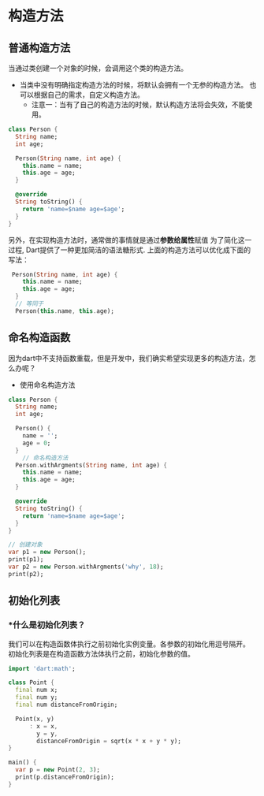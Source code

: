 # 构造方法 
## 普通构造方法
当通过类创建一个对象的时候，会调用这个类的构造方法。
* 当类中没有明确指定构造方法的时候，将默认会拥有一个无参的构造方法。
也可以根据自己的需求，自定义构造方法。
    * 注意一：当有了自己的构造方法的时候，默认构造方法将会失效，不能使用。

```dart
class Person {
  String name;
  int age;

  Person(String name, int age) {
    this.name = name;
    this.age = age;
  }

  @override
  String toString() {
    return 'name=$name age=$age';
  }
}
```
另外，在实现构造方法时，通常做的事情就是通过**参数给属性**赋值
为了简化这一过程, Dart提供了一种更加简洁的语法糖形式.
上面的构造方法可以优化成下面的写法：
```dart
 Person(String name, int age) {
    this.name = name;
    this.age = age;
  }
  // 等同于
  Person(this.name, this.age);
  ```
## 命名构造函数
因为dart中不支持函数重载，但是开发中，我们确实希望实现更多的构造方法，怎么办呢？
* 使用命名构造方法

```dart
class Person {
  String name;
  int age;

  Person() {
    name = '';
    age = 0;
  }
	// 命名构造方法
  Person.withArgments(String name, int age) {
    this.name = name;
    this.age = age;
  }

  @override
  String toString() {
    return 'name=$name age=$age';
  }
}

// 创建对象
var p1 = new Person();
print(p1);
var p2 = new Person.withArgments('why', 18);
print(p2);
```
## 初始化列表
### *什么是初始化列表？

我们可以在构造函数体执行之前初始化实例变量。各参数的初始化用逗号隔开。
初始化列表是在构造函数方法体执行之前，初始化参数的值。
```dart
import 'dart:math';

class Point {
  final num x;
  final num y;
  final num distanceFromOrigin;

  Point(x, y)
      : x = x,
        y = y,
        distanceFromOrigin = sqrt(x * x + y * y);
}

main() {
  var p = new Point(2, 3);
  print(p.distanceFromOrigin);
}

```
